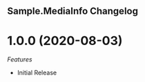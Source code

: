 ## Sample.MediaInfo Changelog

<a name="1.0.0"></a>
# 1.0.0 (2020-08-03)

*Features*
* Initial Release

